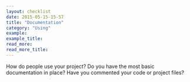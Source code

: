 ```yaml
---
layout: checklist
date: 2015-05-15-15-57
title: "Documentation"
category: "Using"
example:
example_title:
read_more:
read_more_title:
---
```


How do people use your project? Do you have the most basic documentation in place? Have you commented your code or project files?
